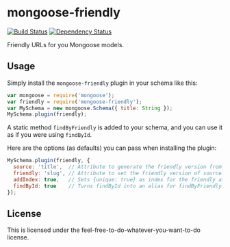 mongoose-friendly
==============
[![Build Status](https://travis-ci.org/gtramontina/mongoose-friendly.png)](https://travis-ci.org/gtramontina/mongoose-friendly)
[![Dependency Status](https://gemnasium.com/gtramontina/mongoose-friendly.png)](https://gemnasium.com/gtramontina/mongoose-friendly)

Friendly URLs for you Mongoose models.

## Usage
Simply install the `mongoose-friendly` plugin in your schema like this:

```javascript
var mongoose = require('mongoose');
var friendly = require('mongoose-friendly');
var MySchema = new mongoose.Schema({ title: String });
MySchema.plugin(friendly);
```

A static method `findByFriendly` is added to your schema, and you can use it as if you were using `findById`.

Here are the options (as defaults) you can pass when installing the plugin:

```javascript
MySchema.plugin(friendly, {
  source: 'title',  // Attribute to generate the friendly version from.
  friendly: 'slug', // Attribute to set the friendly version of source.
  addIndex: true,   // Sets {unique: true} as index for the friendly attribute.
  findById: true    // Turns findById into an alias for findByFriendly.
});
```

## License
This is licensed under the feel-free-to-do-whatever-you-want-to-do license.
